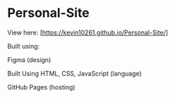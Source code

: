 # Personal-Site

View here: [https://kevin10261.github.io/Personal-Site/]

Built using:

Figma (design)

Built Using HTML, CSS, JavaScript (language)

GitHub Pages (hosting)
